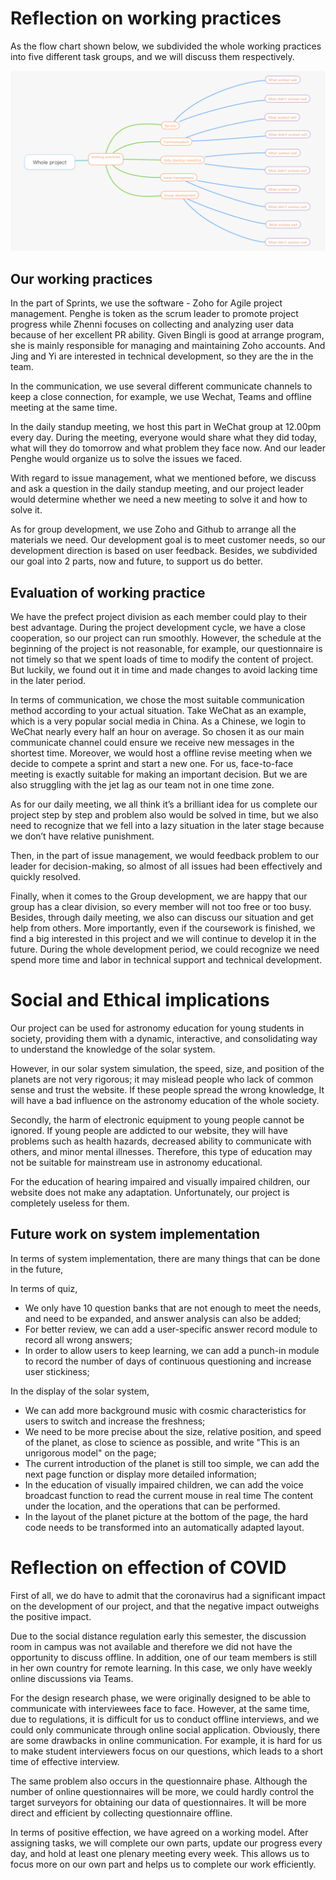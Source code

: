

# **Reflection on working practices**

As the flow chart shown below, we subdivided the whole working practices into five different task groups, and we will discuss them respectively.

![](Aspose.Words.531f5ca3-5617-4558-bb77-a875a407d992.001.png)



## **Our working practices**

In the part of Sprints, we use the software - Zoho for Agile project management. Penghe is token as the scrum leader to promote project progress while Zhenni focuses on collecting and analyzing user data because of her excellent PR ability. Given Bingli is good at arrange program, she is mainly responsible for managing and maintaining Zoho accounts. And Jing and Yi are interested in technical development, so they are the in the team.

In the communication, we use several different communicate channels to keep a close connection, for example, we use Wechat, Teams and offline meeting at the same time.

In the daily standup meeting, we host this part in WeChat group at 12.00pm every day. During the meeting, everyone would share what they did today, what will they do tomorrow and what problem they face now. And our leader Penghe would organize us to solve the issues we faced.

With regard to issue management, what we mentioned before, we discuss and ask a question in the daily standup meeting, and our project leader would determine whether we need a new meeting to solve it and how to solve it.

As for group development, we use Zoho and Github to arrange all the materials we need. Our development goal is to meet customer needs, so our development direction is based on user feedback. Besides, we subdivided our goal into 2 parts, now and future, to support us do better.



## **Evaluation of working practice**

We have the prefect project division as each member could play to their best advantage. During the project development cycle, we have a close cooperation, so our project can run smoothly. However, the schedule at the beginning of the project is not reasonable, for example, our questionnaire is not timely so that we spent loads of time to modify the content of project. But luckily, we found out it in time and made changes to avoid lacking time in the later period.

In terms of communication, we chose the most suitable communication method according to your actual situation. Take WeChat as an example, which is a very popular social media in China. As a Chinese, we login to WeChat nearly every half an hour on average. So chosen it as our main communicate channel could ensure we receive new messages in the shortest time. Moreover, we would host a offline revise meeting when we decide to compete a sprint and start a new one. For us, face-to-face meeting is exactly suitable for making an important decision. But we are also struggling with the jet lag as our team not in one time zone.

As for our daily meeting, we all think it’s a brilliant idea for us complete our project step by step and problem also would be solved in time, but we also need to recognize that we fell into a lazy situation in the later stage because we don’t have relative punishment. 

Then, in the part of issue management, we would feedback problem to our leader for decision-making, so almost of all issues had been effectively and quickly resolved. 

Finally, when it comes to the Group development, we are happy that our group has a clear division, so every member will not too free or too busy. Besides, through daily meeting, we also can discuss our situation and get help from others. More importantly, even if the coursework is finished, we find a big interested in this project and we will continue to develop it in the future. During the whole development period, we could recognize we need spend more time and labor in technical support and technical development.  



# Social and Ethical implications 

Our project can be used for astronomy education for young students in society, providing them with a dynamic, interactive, and consolidating way to understand the knowledge of the solar system.

However, in our solar system simulation, the speed, size, and position of the planets are not very rigorous; it may mislead people who lack of common sense and trust the website. If these people spread the wrong knowledge, It will have a bad influence on the astronomy education of the whole society.

Secondly, the harm of electronic equipment to young people cannot be ignored. If young people are addicted to our website, they will have problems such as health hazards, decreased ability to communicate with others, and minor mental illnesses. Therefore, this type of education may not be suitable for mainstream use in  astronomy educational.

For the education of hearing impaired and visually impaired children, our website does not make any adaptation. Unfortunately, our project is completely useless for them.



## Future work on system implementation

In terms of system implementation, there are many things that can be done in the future,

In terms of quiz, 

-  We only have 10 question banks that are not enough to meet the needs, and need to be expanded, and answer analysis can also be added; 
- For better review, we can add a user-specific answer record module to record all wrong answers; 
- In order to allow users to keep learning, we can add a punch-in module to record the number of days of continuous questioning and increase user stickiness;

In the display of the solar system, 

- We can add more background music with cosmic characteristics for users to switch and increase the freshness; 
- We need to be more precise about the size, relative position, and speed of the planet, as close to science as possible, and write "This is an unrigorous model" on the page;
- The current introduction of the planet is still too simple, we can add the next page function or display more detailed information;
-  In the education of visually impaired children, we can add the voice broadcast function to read the current mouse in real time The content under the location, and the operations that can be performed.
- In the layout of the planet picture at the bottom of the page, the hard code needs to be transformed into an automatically adapted layout.


# **Reflection on effection of COVID**

First of all, we do have to admit that the coronavirus had a significant impact on the development of our project, and that the negative impact outweighs the positive impact.

Due to the social distance regulation early this semester, the discussion room in campus was not available and therefore we did not have the opportunity to discuss offline. In addition, one of our team members is still in her own country for remote learning. In this case, we only have weekly online discussions via Teams.

For the design research phase, we were originally designed to be able to communicate with interviewees face to face. However, at the same time, due to regulations, it is difficult for us to conduct offline interviews, and we could only communicate through online social application. Obviously, there are some drawbacks in online communication. For example, it is hard for us to make student interviewers focus on our questions, which leads to a short time of effective interview.

The same problem also occurs in the questionnaire phase. Although the number of online questionnaires will be more, we could hardly control the target surveyors for obtaining our data of questionnaires. It will be more direct and efficient by collecting questionnaire offline.

In terms of positive effection, we have agreed on a working model. After assigning tasks, we will complete our own parts, update our progress every day, and hold at least one plenary meeting every week. This allows us to focus more on our own part and helps us to complete our work efficiently.
